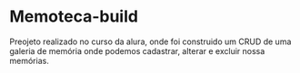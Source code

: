 # Memoteca-build
Preojeto realizado no curso da alura, onde foi construido um CRUD de uma galeria de memória onde podemos cadastrar, alterar e excluir nossa memórias.
